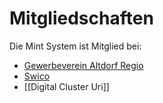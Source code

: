 # Mitgliedschaften

Die Mint System ist Mitglied bei:

* [Gewerbeverein Altdorf Regio](https://www.gewerbe-altdorf-regio.ch/)
* [Swico](https://www.swico.ch/de/)
* [[Digital Cluster Uri]]